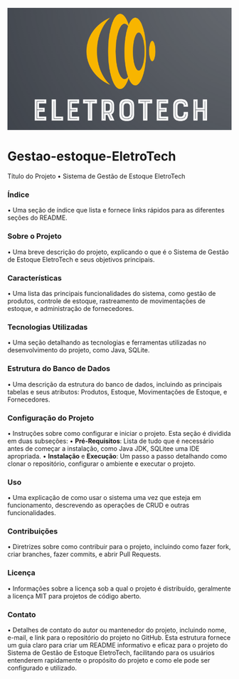 ![logo](https://github.com/alissonsilvaa/Gestao-estoque-EletroTech/blob/main/logo.png)
# Gestao-estoque-EletroTech

Título do Projeto
• Sistema de Gestão de Estoque EletroTech
### Índice
• Uma seção de índice que lista e fornece links rápidos para as diferentes seções
do README.
### Sobre o Projeto
• Uma breve descrição do projeto, explicando o que é o Sistema de Gestão de
Estoque EletroTech e seus objetivos principais.
### Características
• Uma lista das principais funcionalidades do sistema, como gestão de produtos,
controle de estoque, rastreamento de movimentações de estoque, e
administração de fornecedores.
### Tecnologias Utilizadas
• Uma seção detalhando as tecnologias e ferramentas utilizadas no
desenvolvimento do projeto, como Java, SQLite.
### Estrutura do Banco de Dados
• Uma descrição da estrutura do banco de dados, incluindo as principais tabelas e
seus atributos: Produtos, Estoque, Movimentações de Estoque, e Fornecedores.
### Configuração do Projeto
• Instruções sobre como configurar e iniciar o projeto. Esta seção é dividida em
duas subseções:
• **Pré-Requisitos**: Lista de tudo que é necessário antes de começar a
instalação, como Java JDK, SQLitee uma IDE apropriada.
• **Instalação** e **Execução**: Um passo a passo detalhando como clonar o
repositório, configurar o ambiente e executar o projeto.

### Uso
• Uma explicação de como usar o sistema uma vez que esteja em funcionamento,
descrevendo as operações de CRUD e outras funcionalidades.
### Contribuições
• Diretrizes sobre como contribuir para o projeto, incluindo como fazer fork, criar
branches, fazer commits, e abrir Pull Requests.
### Licença
• Informações sobre a licença sob a qual o projeto é distribuído, geralmente a
licença MIT para projetos de código aberto.
### Contato
• Detalhes de contato do autor ou mantenedor do projeto, incluindo nome, e-mail,
e link para o repositório do projeto no GitHub.
Esta estrutura fornece um guia claro para criar um README informativo e eficaz para o
projeto do Sistema de Gestão de Estoque EletroTech, facilitando para os usuários
entenderem rapidamente o propósito do projeto e como ele pode ser configurado e
utilizado.
